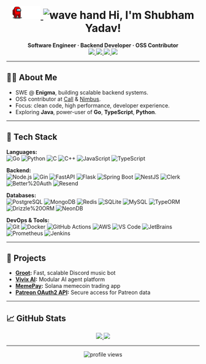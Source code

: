 <!-- Animated intro and avatar -->
<h1 align="center">
  <a href="https://zarif.pro/?ref=ghrdme" target="_blank">
    <img src="https://github.com/zarifpour/assets/blob/main/gifs/imposter.gif?raw=true" alt="imposter" width="75"/>
  </a>
  <img src="https://imgur.com/C7PX4kM.gif" width="30" height="30" alt="wave hand"/> Hi, I'm <b>Shubham Yadav</b>!
</h1>

<div align="center">
  <strong>Software Engineer · Backend Developer · OSS Contributor</strong>
  <br/>
  <a href="mailto:hi@yssh.dev">
    <img src="https://img.shields.io/badge/-hi@yssh.dev-556DB3?style=flat-square&logo=gmail&logoColor=EA4335"/>
  </a>
  <a href="https://yssh.dev" target="_blank">
    <img src="https://img.shields.io/badge/-yssh.dev-000000?style=flat-square&logo=vercel&logoColor=white"/>
  </a>
  <a href="https://github.com/inlovewithgo">
    <img src="https://img.shields.io/badge/-GitHub-222222?style=flat-square&logo=github&logoColor=white"/>
  </a>
  <a href="https://linkedin.com/in/extractings">
    <img src="https://img.shields.io/badge/-LinkedIn-0077b5?style=flat-square&logo=linkedin&logoColor=white"/>
  </a>
</div>

---

## 🧑‍💻 About Me
- SWE @ **Enigma**, building scalable backend systems.
- OSS contributor at [Call](https://joincall.co) & [Nimbus](https://nimbus.storage).
- Focus: clean code, high performance, developer experience.
- Exploring **Java**, power-user of **Go**, **TypeScript**, **Python**.

---

## 🧰 Tech Stack

<!-- Programming Languages -->
**Languages:**  
![Go](https://img.shields.io/badge/-Go-05122A?style=flat&logo=Go&logoColor=00ADD8)
![Python](https://img.shields.io/badge/-Python-05122A?style=flat&logo=python)
![C](https://img.shields.io/badge/-C-05122A?style=flat&logo=c&logoColor=00599C&labelColor=05122A)
![C++](https://img.shields.io/badge/-C++-05122A?style=flat&logo=cplusplus&logoColor=00599C)
![JavaScript](https://img.shields.io/badge/-JavaScript-05122A?style=flat&logo=javascript)
![TypeScript](https://img.shields.io/badge/-TypeScript-05122A?style=flat&logo=typescript)

**Backend:**  
![Node.js](https://img.shields.io/badge/-Node.js-05122A?style=flat&logo=node.js)
![Gin](https://img.shields.io/badge/-Gin-05122A?style=flat&logo=go&logoColor=00ADD8)
![FastAPI](https://img.shields.io/badge/-FastAPI-05122A?style=flat&logo=fastapi&logoColor=009688)
![Flask](https://img.shields.io/badge/-Flask-05122A?style=flat&logo=flask)
![Spring Boot](https://img.shields.io/badge/-Spring%20Boot-05122A?style=flat&logo=springboot)
![NestJS](https://img.shields.io/badge/-NestJS-05122A?style=flat&logo=nestjs&logoColor=E0234E)
![Clerk](https://img.shields.io/badge/-Clerk-05122A?style=flat&logo=clerk)
![Better%20Auth](https://img.shields.io/badge/-Better%20Auth-05122A?style=flat&logo=auth0&logoColor=white)
![Resend](https://img.shields.io/badge/-Resend-05122A?style=flat&logo=minutemailer&logoColor=white)

**Databases:**  
![PostgreSQL](https://img.shields.io/badge/-PostgreSQL-05122A?style=flat&logo=postgresql&logoColor=336791)
![MongoDB](https://img.shields.io/badge/-MongoDB-05122A?style=flat&logo=MongoDB&logoColor=47A248)
![Redis](https://img.shields.io/badge/-Redis-05122A?style=flat&logo=redis)
![SQLite](https://img.shields.io/badge/-SQLite-05122A?style=flat&logo=SQLite&logoColor=003B57)
![MySQL](https://img.shields.io/badge/-MySQL-05122A?style=flat&logo=mysql&logoColor=4DB33D)
![TypeORM](https://img.shields.io/badge/-TypeORM-05122A?style=flat&logo=typeorm&logoColor=F37626)
![Drizzle%20ORM](https://img.shields.io/badge/-Drizzle%20ORM-05122A?style=flat&logo=drizzle&logoColor=F1E05A)
![NeonDB](https://img.shields.io/badge/-NeonDB-05122A?style=flat&logo=data:image/svg+xml;base64,PHN2ZyB3aWR0aD0iMTAwIiBoZWlnaHQ9IjEwMCIgdmlld0JveD0iMCAwIDI1NiAyNTYiIGZpbGw9IiNmZmYiIHhtbG5zPSJodHRwOi8vd3d3LnczLm9yZy8yMDAwL3N2ZyI+PHBhdGggZD0iTTAgMGgyNTZ2MjU2SDBWMHoiLz48cGF0aCBkPSJNMTI4IDM2TDQ4IDE4MEg4MFYyMjBIMTYwVjE4MEgyMDhMMTI4IDM2WiIvPjwvc3ZnPg==)

**DevOps & Tools:**  
![Git](https://img.shields.io/badge/-Git-05122A?style=flat&logo=git)
![Docker](https://img.shields.io/badge/-Docker-05122A?style=flat&logo=docker)
![GitHub Actions](https://img.shields.io/badge/-GitHub%20Actions-05122A?style=flat&logo=githubactions&logoColor=2088FF)
![AWS](https://img.shields.io/badge/-AWS-05122A?style=flat&logo=amazonaws)
![VS Code](https://img.shields.io/badge/-VS%20Code-05122A?style=flat&logo=visualstudiocode&logoColor=007ACC)
![JetBrains](https://img.shields.io/badge/-JetBrains-05122A?style=flat&logo=jetbrains)
![Prometheus](https://img.shields.io/badge/-Prometheus-05122A?style=flat&logo=prometheus&logoColor=E6522C)
![Jenkins](https://img.shields.io/badge/-Jenkins-05122A?style=flat&logo=jenkins&logoColor=D24939)

---

## 🚀 Projects

- **[Groot](https://grootbot.pro):** Fast, scalable Discord music bot
- **[Vivix AI](https://github.com/inlovewithgo/vivix-ai):** Modular AI agent platform
- **[MemePay](https://github.com/inlovewithgo):** Solana memecoin trading app
- **[Patreon OAuth2 API](https://github.com/inlovewithgo/patreon-payment-api):** Secure access for Patreon data

---

## 📈 GitHub Stats

<p align="center">
  <a href="https://github.com/inlovewithgo">
    <img src="https://github-readme-stats-steel-omega.vercel.app/api?username=inlovewithgo&show_icons=true&include_all_commits=true&icon_color=2d77dc&title_color=2d77dc&text_color=ffffff&bg_color=0d1117&hide_border=true&number_format=long" height="160"/>
  </a>
  <a href="https://github.com/inlovewithgo">
    <img src="https://github-readme-stats-steel-omega.vercel.app/api/top-langs/?username=inlovewithgo&layout=compact&icon_color=2d77dc&title_color=2d77dc&text_color=ffffff&bg_color=0d1117&hide_border=true&langs_count=10" height="160"/>
  </a>
</p>

---

<p align="center">
  <img src="https://komarev.com/ghpvc/?username=inlovewithgo&style=flat&color=lightgray" alt="profile views"/>
</p>
